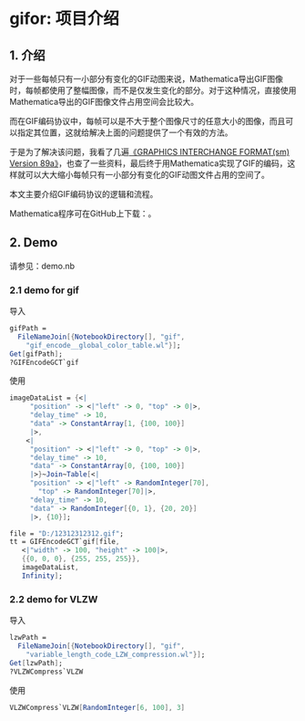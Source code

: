 # gifor: 项目介绍

## 1. 介绍

对于一些每帧只有一小部分有变化的GIF动图来说，Mathematica导出GIF图像时，每帧都使用了整幅图像，而不是仅发生变化的部分。对于这种情况，直接使用Mathematica导出的GIF图像文件占用空间会比较大。

而在GIF编码协议中，每帧可以是不大于整个图像尺寸的任意大小的图像，而且可以指定其位置，这就给解决上面的问题提供了一个有效的方法。

于是为了解决该问题，我看了几遍[《GRAPHICS INTERCHANGE FORMAT(sm) Version 89a》](https://www.w3.org/Graphics/GIF/spec-gif89a.txt)，也查了一些资料，最后终于用Mathematica实现了GIF的编码，这样就可以大大缩小每帧只有一小部分有变化的GIF动图文件占用的空间了。

本文主要介绍GIF编码协议的逻辑和流程。

Mathematica程序可在GitHub上下载：。

## 2. Demo

请参见：demo.nb

### 2.1 demo for gif

导入

```mathematica
gifPath = 
  FileNameJoin[{NotebookDirectory[], "gif", 
    "gif_encode__global_color_table.wl"}];
Get[gifPath];
?GIFEncodeGCT`gif
```

使用

```mathematica
imageDataList = {<|
     "position" -> <|"left" -> 0, "top" -> 0|>,
     "delay_time" -> 10,
     "data" -> ConstantArray[1, {100, 100}]
     |>,
    <|
     "position" -> <|"left" -> 0, "top" -> 0|>,
     "delay_time" -> 10,
     "data" -> ConstantArray[0, {100, 100}]
     |>}~Join~Table[<|
     "position" -> <|"left" -> RandomInteger[70], 
       "top" -> RandomInteger[70]|>,
     "delay_time" -> 10,
     "data" -> RandomInteger[{0, 1}, {20, 20}]
     |>, {10}];

file = "D:/12312312312.gif";
tt = GIFEncodeGCT`gif[file,
   <|"width" -> 100, "height" -> 100|>,
   {{0, 0, 0}, {255, 255, 255}},
   imageDataList,
   Infinity];
```



### 2.2 demo for VLZW

导入

```mathematica
lzwPath = 
  FileNameJoin[{NotebookDirectory[], "gif", 
    "variable_length_code_LZW_compression.wl"}];
Get[lzwPath];
?VLZWCompress`VLZW
```

使用

```mathematica
VLZWCompress`VLZW[RandomInteger[6, 100], 3]
```

